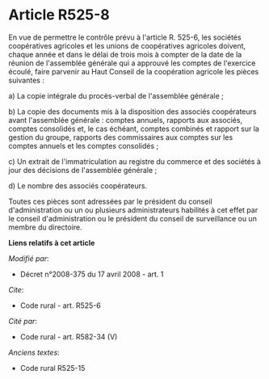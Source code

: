 # Article R525-8

En vue de permettre le contrôle prévu à l'article R. 525-6, les sociétés coopératives agricoles et les unions de coopératives
agricoles doivent, chaque année et dans le délai de trois mois à compter de la date de la réunion de l'assemblée générale qui
a approuvé les comptes de l'exercice écoulé, faire parvenir au Haut Conseil de la coopération agricole les pièces
suivantes : 

a) La copie intégrale du procès-verbal de l'assemblée générale ; 

b) La copie des documents mis à la disposition des associés coopérateurs avant l'assemblée générale : comptes annuels,
rapports aux associés, comptes consolidés et, le cas échéant, comptes combinés et rapport sur la gestion du groupe, rapports
des commissaires aux comptes sur les comptes annuels et les comptes consolidés ; 

c) Un extrait de l'immatriculation au registre du commerce et des sociétés à jour des décisions de l'assemblée générale ; 

d) Le nombre des associés coopérateurs. 

Toutes ces pièces sont adressées par le président du conseil d'administration ou un ou plusieurs administrateurs habilités à
cet effet par le conseil d'administration ou le président du conseil de surveillance ou un membre du directoire.

**Liens relatifs à cet article**

_Modifié par_:

  - Décret n°2008-375 du 17 avril 2008 - art. 1

_Cite_:

  - Code rural - art. R525-6

_Cité par_:

  - Code rural - art. R582-34 (V)

_Anciens textes_:

  - Code rural R525-15
